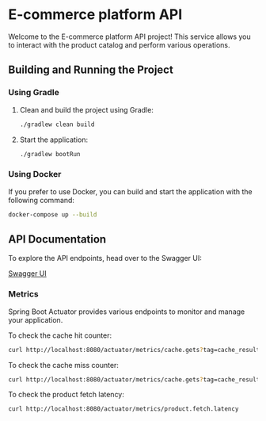 # E-commerce platform API

Welcome to the E-commerce platform API project! This service allows you to interact with the product catalog and perform various operations.


## Building and Running the Project

### Using Gradle

1. Clean and build the project using Gradle:

    ```bash
    ./gradlew clean build
    ```

2. Start the application:

    ```bash
    ./gradlew bootRun
    ```

### Using Docker

If you prefer to use Docker, you can build and start the application with the following command:

```bash
docker-compose up --build
```

## API Documentation

To explore the API endpoints, head over to the Swagger UI:

[Swagger UI](http://localhost:8080/swagger-ui/index.html)

### Metrics
Spring Boot Actuator provides various endpoints to monitor and manage your application.

To check the cache hit counter:

```bash
curl http://localhost:8080/actuator/metrics/cache.gets?tag=cache_result:hit
```

To check the cache miss counter:
```bash
curl http://localhost:8080/actuator/metrics/cache.gets?tag=cache_result:miss
```

To check the product fetch latency:
```bash
curl http://localhost:8080/actuator/metrics/product.fetch.latency
```

